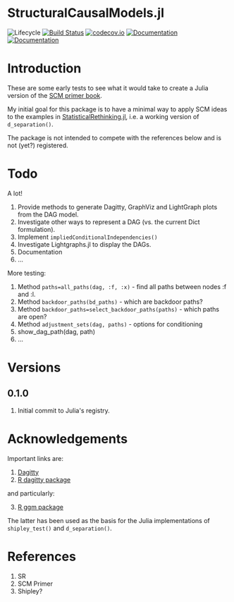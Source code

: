 # StructuralCausalModels.jl

![Lifecycle](https://img.shields.io/badge/lifecycle-experimental-orange.svg)<!--
![Lifecycle](https://img.shields.io/badge/lifecycle-maturing-blue.svg)
![Lifecycle](https://img.shields.io/badge/lifecycle-stable-green.svg)
![Lifecycle](https://img.shields.io/badge/lifecycle-retired-orange.svg)
![Lifecycle](https://img.shields.io/badge/lifecycle-archived-red.svg)
![Lifecycle](https://img.shields.io/badge/lifecycle-dormant-blue.svg) -->
[![Build Status](https://travis-ci.com/StatisticalRethinkingJulia/StructuralCausalModels.jl.svg?branch=master)](https://travis-ci.com/StatisticalRethinkingJulia/StructuralCausalModels.jl)
[![codecov.io](http://codecov.io/github/StatisticalRethinkingJulia/StructuralCausalModels.jl/coverage.svg?branch=master)](http://codecov.io/github/StatisticalRethinkingJulia/StructuralCausalModels.jl?branch=master)
[![Documentation](https://img.shields.io/badge/docs-stable-blue.svg)](https://StatisticalRethinkingJulia.github.io/StructuralCausalModels.jl/stable)
[![Documentation](https://img.shields.io/badge/docs-master-blue.svg)](https://StatisticalRethinkingJulia.github.io/StructuralCausalModels.jl/dev)

# Introduction

These are some early tests to see what it would take to create a Julia version of the [SCM primer book](http://bcs.wiley.com/he-bcs/Books?action=index&bcsId=10288&itemId=1119186846).

My initial goal for this package is to have a minimal way to apply SCM ideas to the examples in [StatisticalRethinking.jl](https://github.com/StatisticalRethinkingJulia), i.e. a working version of `d_separation()`.

The package is not intended to compete with the references below and is not (yet?) registered.

# Todo

A lot!

1. Provide methods to generate Dagitty, GraphViz and LightGraph plots from the DAG model.
2. Investigate other ways to represent a DAG (vs. the current Dict formulation).
2. Implement `impliedConditionalIndependencies()`
3. Investigate Lightgraphs.jl to display the DAGs.
4. Documentation
5. ...

More testing:

1. Method `paths=all_paths(dag, :f, :x)` - find all paths between nodes :f and :l.
2. Method `backdoor_paths(bd_paths)` - which are backdoor paths?
3. Method `backdoor_paths=select_backdoor_paths(paths)` - which paths are open?
4. Method `adjustment_sets(dag, paths)` - options for conditioning
5. show_dag_path(dag, path)
6. ...

# Versions

## 0.1.0

1. Initial commit to Julia's registry.


# Acknowledgements

Important links are:

1. [Dagitty](http://www.dagitty.net/)
2. [R dagitty package](https://cran.r-project.org/web/packages/dagitty/index.html)

and particularly:

3. [R ggm package](https://cran.r-project.org/web/packages/ggm/index.html)

The latter has been used as the basis for the Julia implementations of `shipley_test()` and `d_separation()`.

# References

1. SR
2. SCM Primer
3. Shipley?
